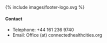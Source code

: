 ---
---

{% include images/footer-logo.svg %}

#### Contact

- Telephone: +44 161 236 9740
- Email: Office (at) connectedhealthcities.org